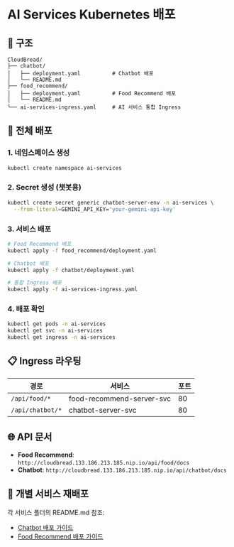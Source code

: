 # AI Services Kubernetes 배포

## 📁 구조

```
CloudBread/
├── chatbot/
│   ├── deployment.yaml          # Chatbot 배포
│   └── README.md
├── food_recommend/
│   ├── deployment.yaml          # Food Recommend 배포
│   └── README.md
└── ai-services-ingress.yaml     # AI 서비스 통합 Ingress
```

## 🚀 전체 배포

### 1. 네임스페이스 생성
```bash
kubectl create namespace ai-services
```

### 2. Secret 생성 (챗봇용)
```bash
kubectl create secret generic chatbot-server-env -n ai-services \
  --from-literal=GEMINI_API_KEY='your-gemini-api-key'
```

### 3. 서비스 배포
```bash
# Food Recommend 배포
kubectl apply -f food_recommend/deployment.yaml

# Chatbot 배포
kubectl apply -f chatbot/deployment.yaml

# 통합 Ingress 배포
kubectl apply -f ai-services-ingress.yaml
```

### 4. 배포 확인
```bash
kubectl get pods -n ai-services
kubectl get svc -n ai-services
kubectl get ingress -n ai-services
```

## 📋 Ingress 라우팅

| 경로 | 서비스 | 포트 |
|------|--------|------|
| `/api/food/*` | food-recommend-server-svc | 80 |
| `/api/chatbot/*` | chatbot-server-svc | 80 |

## 🌐 API 문서

- **Food Recommend**: `http://cloudbread.133.186.213.185.nip.io/api/food/docs`
- **Chatbot**: `http://cloudbread.133.186.213.185.nip.io/api/chatbot/docs`

## 🔄 개별 서비스 재배포

각 서비스 폴더의 README.md 참조:
- [Chatbot 배포 가이드](./chatbot/README.md)
- [Food Recommend 배포 가이드](./food_recommend/README.md)

